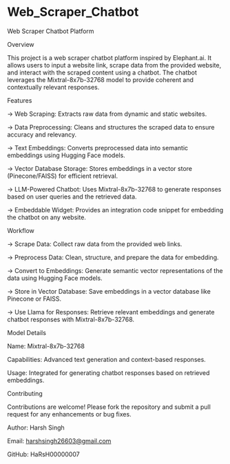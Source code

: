 # Web_Scraper_Chatbot

Web Scraper Chatbot Platform

Overview

This project is a web scraper chatbot platform inspired by Elephant.ai. It allows users to input a website link, scrape data from the provided website, and interact with the scraped content using a chatbot. The chatbot leverages the Mixtral-8x7b-32768 model to provide coherent and contextually relevant responses.

Features

-> Web Scraping: Extracts raw data from dynamic and static websites.

-> Data Preprocessing: Cleans and structures the scraped data to ensure accuracy and relevancy.

-> Text Embeddings: Converts preprocessed data into semantic embeddings using Hugging Face models.

-> Vector Database Storage: Stores embeddings in a vector store (Pinecone/FAISS) for efficient retrieval.

-> LLM-Powered Chatbot: Uses Mixtral-8x7b-32768 to generate responses based on user queries and the retrieved data.

-> Embeddable Widget: Provides an integration code snippet for embedding the chatbot on any website.

Workflow

-> Scrape Data: Collect raw data from the provided web links.

-> Preprocess Data: Clean, structure, and prepare the data for embedding.

-> Convert to Embeddings: Generate semantic vector representations of the data using Hugging Face models.

-> Store in Vector Database: Save embeddings in a vector database like Pinecone or FAISS.

-> Use Llama for Responses: Retrieve relevant embeddings and generate chatbot responses with Mixtral-8x7b-32768.


Model Details

Name: Mixtral-8x7b-32768

Capabilities: Advanced text generation and context-based responses.

Usage: Integrated for generating chatbot responses based on retrieved embeddings.

Contributing

Contributions are welcome! Please fork the repository and submit a pull request for any enhancements or bug fixes.


Author: Harsh Singh

Email: harshsingh26603@gmail.com

GitHub: HaRsH00000007
